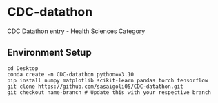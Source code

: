 # CDC-datathon
CDC Datathon entry - Health Sciences Category

## Environment Setup
```
cd Desktop
conda create -n CDC-datathon python==3.10
pip install numpy matplotlib scikit-learn pandas torch tensorflow
git clone https://github.com/sasaigoli05/CDC-datathon.git
git checkout name-branch # Update this with your respective branch

```
